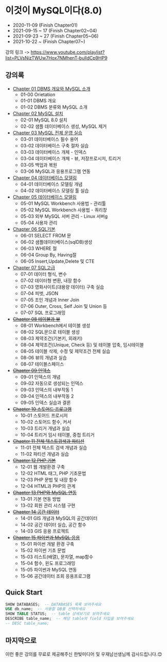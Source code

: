 # 이것이 MySQL이다(8.0)

- 2020-11-09 (Finish Chapter01)
- 2021-09-15 ~ 17 (Finish Chapter02~04)
- 2021-09-23 ~ 27 (Finish Chapter05~06)
- 2021-10-22 ~  (Finish Chapter07~)

강의 링크 -> <https://www.youtube.com/playlist?list=PLVsNizTWUw7Hox7NMhenT-bulldCp9HP9>

## 강의록

- [Chapter 01 DBMS 개요와 MySQL 소개](./summary/Chapter01.md)
  - 01-00 Orietation
  - 01-01 DBMS 개요
  - 01-02 DBMS 분류와 MySQL 소개
- [Chapter 02 MySQL 설치](./summary/Chapter02.md)
  - 02-01 MySQL 8.0 설치
  - 02-02 샘플 데이터베이스 생성, MySQL 제거
- [Chapter 03 MySQL 전체 운영 실습](./summary/Chapter03.md)
  - 03-01 데이터베이스 필수 용어
  - 03-02 데이터베이스 구축 절차 실습
  - 03-03 데이터베이스 개체 - 인덱스
  - 03-04 데이터베이스 개체 - 뷰, 저장프로시저, 트리거
  - 03-05 백업과 복원
  - 03-06 MySQL과 응용프로그램 연동
- [Chapter 04 데이터베이스 모델링](./summary/Chapter04.md)
  - 04-01 데이터베이스 모델링 개념
  - 04-02 데이터베이스 모델링 툴 실습
- [Chapter 05 데이터베이스 모델링](./summary/Chapter05.md)
  - 05-01 MySQL Workbench 사용법 - 관리툴
  - 05-02 MySQL Workbench 사용법 - 쿼리창
  - 05-03 외부 MySQL 서버 관리 - Linux 서버g
  - 05-04 사용자 관리
- [Chapter 06 SQL기본](./summary/Chapter06.md)
  - 06-01 SELECT FROM 문
  - 06-02 샘플데이터베이스(sqlDB)생성
  - 06-03 WHERE 절
  - 06-04 Group By, Having절
  - 06-05 Insert,Update,Delete 및 CTE
- [Chapter 07 SQL고급](./summary/Chapter07.md)
  - 07-01 데이터 형식, 변수
  - 07-02 데이터형 변환, 내장 함수
  - 07-03 영화사이트(대용량 데이터) 구축 실습
  - 07-04 피벗, JSON
  - 07-05 조인 개념과 Inner Join
  - 07-06 Outer, Cross, Self Join 및 Union 등
  - 07-07 SQL 프로그래밍
- ~~[Chapter 08 테이블과 뷰](./summary/Chapter08.md)~~
  - 08-01 Workbench에서 테이블 생성
  - 08-02 SQL문으로 테이블 생성
  - 08-03 제약조건(기본키, 외래키)
  - 08-04 제약조건(Unique, Check 등) 및 테이블 압축, 임시테이블
  - 08-05 테이블 삭제, 수정 및 제약조건 전체 실습
  - 08-06 뷰의 개념과 실습
  - 08-07 테이블스페이스
- ~~[Chapter 09 인덱스](./summary/Chapter09.md)~~
  - 09-01 인덱스의 개념
  - 09-02 자동으로 생성되는 인덱스
  - 09-03 인덱스의 내부작동 1
  - 09-04 인덱스의 내부작동 2
  - 09-05 인덱스 실습과 결론
- ~~[Chapter 10 스토어드 프로그램](./summary/Chapter10.md)~~
  - 10-01 스토어드 프로시저
  - 10-02 스토어드 함수, 커서
  - 10-03 트리거 개념과 실습
  - 10-04 트리거 임시 테이블, 중첩 트리거
- ~~[Chapter 11 전체 텍스트검색과 파티션](./summary/Chapter11.md)~~
  - 11-01 전체 텍스트 검색 개념과 실습
  - 11-02 파티션 개념과 실습
- ~~[Chapter 12 PHP 기본](./summary/Chapter12.md)~~
  - 12-01 웹 개발환경 구축
  - 12-02 HTML 태그, PHP 기초문법
  - 12-03 PHP 문법 및 내장 함수
  - 12-04 HTML과 PHP의 관계
- ~~[Chapter 13 PHP와 MySQL 연동](./summary/Chapter13.md)~~
  - 13-01 기본 연동 방법
  - 13-02 회원 관리 시스템 구현
- ~~[Chapter 14 공간 데이터](./summary/Chapter14.md)~~
  - 14-01 GIS 개념과 MySQL의 공간데이터
  - 14-02 공간 데이터 실습, 공간 함수
  - 14-03 GIS 응용 프로젝트
- ~~[Chapter 15 파이썬과 MySQL 응용](./summary/Chapter15.md)~~
  - 15-01 파이썬 개발 환경 구축
  - 15-02 파이썬 기초 문법
  - 15-03 리스트(배열), 문자열, map함수
  - 15-04 함수, 윈도 프로그래밍
  - 15-05 파이썬과 MySQL 연동
  - 15-06 공간데이터 조회 응용프로그램

## Quick Start

```sql
SHOW DATABASES;  -- DATABASES 목록 보여주세요
USE db_name;  -- 사용할 DB를 선택하세요
SHOW TABLE STATUS;  -- table 상세보기로 보여주세요
DESCRIBE table_name;  -- 해당 table의 field 타입을 보여주세요
-- DESC table_name;
```

## 마지막으로

이런 좋은 강의를 무료로 제공해주신 한빛미디어 및 우재남선생님께 감사드립니다.😊
